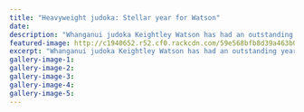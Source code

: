 ```yaml
---
title: "Heavyweight judoka: Stellar year for Watson"
date: 
description: "Whanganui judoka Keightley Watson has had an outstanding year..."
featured-image: http://c1940652.r52.cf0.rackcdn.com/59e568bfb8d39a463b000380/Keightley-5-oct-chron.jpg
excerpt: "Whanganui judoka Keightley Watson has had an outstanding year."
gallery-image-1: 
gallery-image-2: 
gallery-image-3: 
gallery-image-4: 
gallery-image-5: 
---
```

